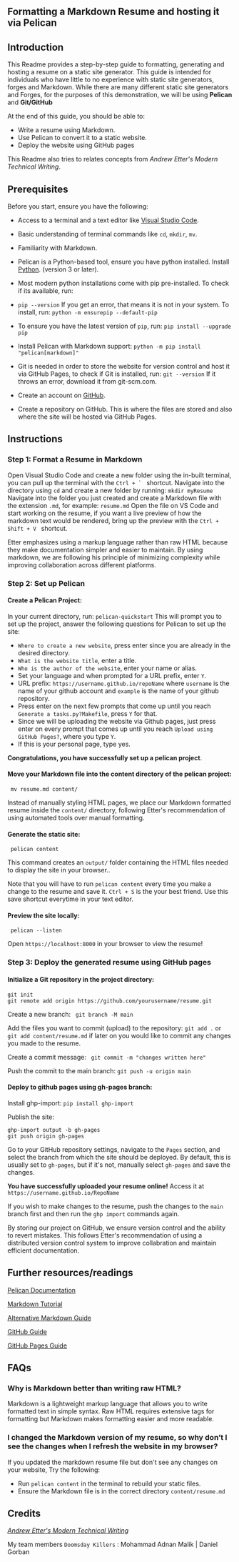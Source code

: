 ## Formatting a Markdown Resume and hosting it via Pelican

## Introduction
This Readme provides a step-by-step guide to formatting, generating and hosting a resume on a static site generator.
This guide is intended for individuals who have little to no experience with static site generators, forges and Markdown. While there are many different static site generators and Forges, for the purposes of this demonstration, we will be using **Pelican** and **Git/GitHub**

At the end of this guide, you should be able to:
* Write a resume using Markdown.
* Use Pelican to convert it to a static website.
* Deploy the website using GitHub pages

This Readme also tries to relates concepts from _Andrew Etter's Modern Technical Writing_.



## Prerequisites
Before you start, ensure you have the following:
* Access to a terminal and a text editor like [Visual Studio Code](https://code.visualstudio.com/).
* Basic understanding of terminal commands like ``cd``, ``mkdir``, ``mv``.
* Familiarity with Markdown.
* Pelican is a Python-based tool, ensure you have python installed.
  Install [Python](https://www.python.org/). (version 3 or later).
* Most modern python installations come with pip pre-installed. To check if its available, run:
* ```pip --version```
If you get an error, that means it is not in your system. To install, run:
  ```python -m ensurepip --default-pip```
* To ensure you have the latest version of ``pip``, run:
  ```pip install --upgrade pip```

* Install Pelican with Markdown support:
```python -m pip install "pelican[markdown]"```

* Git is needed in order to store the website for version control and host it via GitHub Pages, to check if Git is installed, run:
  ```git --version```
  If it throws an error, download it from git-scm.com.

 * Create an account on [GitHub](https://github.com).
 * Create a repository on GitHub. This is where the files are stored and also where the site will be hosted via GitHub Pages.

## Instructions
### Step 1: Format a Resume in Markdown
Open Visual Studio Code and create a new folder using the in-built terminal, you can pull up the terminal with the ``Ctrl + ` `` shortcut. 
Navigate into the directory using ``cd`` and create a new folder by running: 
``mkdir myResume``
Navigate into the folder you just created and create a Markdown file with the extension ``.md``, for example: ``resume.md``
Open the file on VS Code and start working on the resume, if you want a live preview of how the markdown text would be rendered, bring up the preview with the ``Ctrl + Shift + V `` shortcut.


Etter emphasizes using a markup language rather than raw HTML because they make documentation simpler and easier to maintain. By using markdown, we are following his principle of minimizing complexity while improving collaboration across different platforms.
### Step 2: Set up Pelican

#### Create a Pelican Project:
In your current directory, run:
``pelican-quickstart``
This will prompt you to set up the project, answer the following questions for Pelican to set up the site:
* ``Where to create a new website``, press enter since you are already in the desired directory.
* ```What is the website title```, enter a title.
* ``Who is the author of the website``, enter your name or alias.
* Set your language and when prompted for a URL prefix, enter ``Y``.
* URL prefix: ```https://username.github.io/repoName```
  where ``username`` is the name of your github account and ``example`` is the name of your github repository.
* Press enter on the next few prompts that come up until you reach ``Generate a tasks.py?Makefile``, press `Y` for that.
* Since we will be uploading the website via Github pages, just press enter on every prompt that comes up until you reach ``Upload using GitHub Pages?``, where you type ``Y``.
* If this is your personal page, type yes.

**Congratulations, you have successfully set up a pelican project**.



#### Move your Markdown file into the content directory of the pelican project:

`` mv resume.md content/``

Instead of manually styling HTML pages, we place our Markdown formatted resume inside the ``content/`` directory, following Etter's recommendation of using automated tools over manual formatting.

#### Generate the static site:
`` pelican content``

This command creates an ``output/`` folder containing the HTML files needed to display the site in your browser..

Note that you will have to run ``pelican content`` every time you make a change to the resume and save it. ``Ctrl + S`` is the your best friend. Use this save shortcut everytime in your text editor.

#### Preview the site locally:
`` pelican --listen``

Open ``https://localhost:8000`` in your browser to view the resume!

### Step 3: Deploy the generated resume using GitHub pages

#### Initialize a Git repository in the project directory:
```
git init
git remote add origin https://github.com/yourusername/resume.git
```

Create a new branch:
``` git branch -M main```

Add the files you want to commit (upload) to the repository:
``` git add . ``` or ```git add content/resume.md``` if later on you would like to commit any changes you made to the resume.

Create a commit message:
``` git commit -m "changes written here"```

Push the commit to the main branch:
```git push -u origin main```

#### Deploy to github pages using gh-pages branch:

Install ghp-import:
```pip install ghp-import```

Publish the site:
```
ghp-import output -b gh-pages
git push origin gh-pages
```

Go to your GitHub repository settings, navigate to the ``Pages`` section, and select the branch from which the site should be deployed. By default, this is usually set to ``gh-pages``, but if it's not, manually select ``gh-pages`` and save the changes.

**You have successfully uploaded your resume online!**
Access it at ```https://username.github.io/RepoName```

If you wish to make changes to the resume, push the changes to the ``main`` branch first and then run the ```ghp import``` commands again.


By storing our project on GitHub, we ensure version control and the ability to revert mistakes. This follows Etter's recommendation of using a distributed version control system to improve collabration and maintain efficient documentation.

## Further resources/readings
[Pelican Documentation](https://docs.getpelican.com/en/latest/)

[Markdown Tutorial](https://www.markdowntutorial.com/)

[Alternative Markdown Guide](https://www.markdownguide.org/)

[GitHub Guide](https://devclub.ca/github-tutorial)

[GitHub Pages Guide](https://pages.github.com/)

## FAQs
###  Why is Markdown better than writing raw HTML?

Markdown is a lightweight markup language that allows you to write formatted text in simple syntax. Raw HTML requires extensive tags for formatting but Markdown makes formatting easier and more readable.

### I changed the Markdown version of my resume, so why don’t I see   the changes when I refresh the website in my browser?

If you updated the markdown resume file but don't see any changes on your website, 
Try the following:

* Run ``pelican content`` in the terminal to rebuild your static files.
* Ensure the Markdown file is in the correct directory ``content/resume.md``
    



## Credits
[_Andrew Etter's Modern Technical Writing_](https://www.amazon.ca/Modern-Technical-Writing-Introduction-Documentation-ebook/dp/B01A2QL9SS)

My team members 
``Doomsday Killers`` :  Mohammad Adnan Malik | Daniel Gorban
  

  